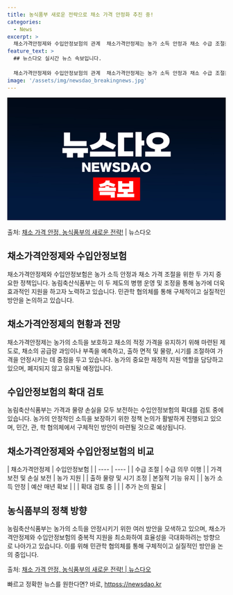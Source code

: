 ```yaml
---
title: 농식품부 새로운 전략으로 채소 가격 안정화 추진 중!
categories:
  - News
excerpt: >
  채소가격안정제와 수입안정보험의 관계  채소가격안정제는 농가 소득 안정과 채소 수급 조절을 위한 중요한 정책입…
feature_text: >
  ## 뉴스다오 실시간 뉴스 속보입니다.

  채소가격안정제와 수입안정보험의 관계  채소가격안정제는 농가 소득 안정과 채소 수급 조절을 위한 중요한 정책입…
image: '/assets/img/newsdao_breakingnews.jpg'
---
```


![뉴스다오 속보](/assets/img/newsdao_breakingnews.jpg)

<p>출처: <a href="httpss://newsdao.kr/4717" rel="dofollow">채소 가격 안정, 농식품부의 새로운 전략!</a> | 뉴스다오</p>

<h2 data-ke-size="size26">채소가격안정제와 수입안정보험</h2>
채소가격안정제와 수입안정보험은 농가 소득 안정과 채소 가격 조절을 위한 두 가지 중요한 정책입니다. 농림축산식품부는 이 두 제도의 병행 운영 및 조정을 통해 농가에 더욱 효과적인 지원을 하고자 노력하고 있습니다. 민관학 협의체를 통해 구체적이고 실질적인 방안을 논의하고 있습니다. 

<p data-ke-size="size16"></p>

<h2 data-ke-size="size26">채소가격안정제의 현황과 전망</h2>
채소가격안정제는 농가의 소득을 보호하고 채소의 적정 가격을 유지하기 위해 마련된 제도로, 채소의 공급량 과잉이나 부족을 예측하고, 출하 면적 및 물량, 시기를 조절하여 가격을 안정시키는 데 중점을 두고 있습니다. 농가의 중요한 재정적 지원 역할을 담당하고 있으며, 폐지되지 않고 유지될 예정입니다.

<p data-ke-size="size16"></p>

<h2 data-ke-size="size26">수입안정보험의 확대 검토</h2>
농림축산식품부는 가격과 물량 손실을 모두 보전하는 수입안정보험의 확대를 검토 중에 있습니다. 농가의 안정적인 소득을 보장하기 위한 정책 논의가 활발하게 진행되고 있으며, 민간, 관, 학 협의체에서 구체적인 방안이 마련될 것으로 예상됩니다.

<p data-ke-size="size16"></p>

<h2 data-ke-size="size26">채소가격안정제와 수입안정보험의 비교</h2>
| 채소가격안정제 | 수입안정보험 |
| ---- | ---- |
| 수급 조절 | 수급 의무 이행 |
| 가격 보전 및 손실 보전 | 농가 지원 |
| 출하 물량 및 시기 조정 | 본질적 기능 유지 |
| 농가 소득 안정 | 예산 매년 확보 |
| | 확대 검토 중 |
| | 추가 논의 필요 |

<p data-ke-size="size16"></p>

<h2 data-ke-size="size26">농식품부의 정책 방향</h2>
농림축산식품부는 농가의 소득을 안정시키기 위한 여러 방안을 모색하고 있으며, 채소가격안정제와 수입안정보험의 중복적 지원을 최소화하여 효율성을 극대화하려는 방향으로 나아가고 있습니다. 이를 위해 민관학 협의체를 통해 구체적이고 실질적인 방안을 논의 중입니다.

<p data-ke-size="size16"></p>

출처: [채소 가격 안정, 농식품부의 새로운 전략! | 뉴스다오](httpss://newsdao.kr/4717) 

빠르고 정확한 뉴스를 원한다면? 바로, <a href="httpss://newsdao.kr" rel="dofollow">httpss://newsdao.kr</a>


